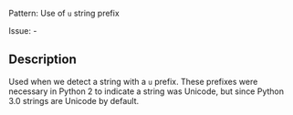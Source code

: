 Pattern: Use of `u` string prefix

Issue: -

## Description

Used when we detect a string with a `u` prefix. These prefixes were necessary in Python 2 to indicate a string was Unicode, but since Python 3.0 strings are Unicode by default.
